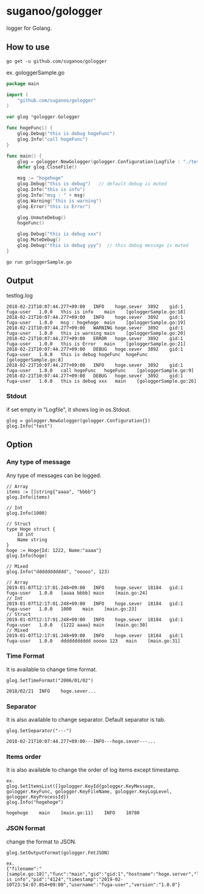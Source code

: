 # suganoo/gologger
logger for Golang.

## How to use
```
go get -u github.com/suganoo/gologger
```
ex. gologgerSample.go
```Go:gologgerSample.go
package main

import (
	"github.com/suganoo/gologger"
)

var glog *gologger.Gologger

func hogeFunc() {
	glog.Debug("this is debug hogeFunc")
	glog.Info("call hogeFunc")
}

func main() {
	glog = gologger.NewGologger(gologger.Configuration{Logfile : "./testlog.log"})
	defer glog.CloseFile()

	msg := "hogehoge"
	glog.Debug("this is debug")   // default debug is muted
	glog.Info("this is info")
	glog.Info("msg : " + msg)
	glog.Warning("this is warning")
	glog.Error("this is Error")

	glog.UnmuteDebug()
	hogeFunc()

	glog.Debug("this is debug xxx")
	glog.MuteDebug()
	glog.Debug("this is debug yyy")  // this debug message is muted
}
```
```
go run gologgerSample.go
```
## Output
testlog.log
```testlog.log
2018-02-21T10:07:44.277+09:00	INFO	hoge.sever	3892	gid:1	fuga-user	1.0.0	this is info	main	[gologgerSample.go:18]
2018-02-21T10:07:44.277+09:00	INFO	hoge.sever	3892	gid:1	fuga-user	1.0.0	msg : hogehoge	main	[gologgerSample.go:19]
2018-02-21T10:07:44.277+09:00	WARNING	hoge.sever	3892	gid:1	fuga-user	1.0.0	this is warning	main	[gologgerSample.go:20]
2018-02-21T10:07:44.277+09:00	ERROR	hoge.sever	3892	gid:1	fuga-user	1.0.0	this is Error	main	[gologgerSample.go:21]
2018-02-21T10:07:44.277+09:00	DEBUG	hoge.sever	3892	gid:1	fuga-user	1.0.0	this is debug hogeFunc	hogeFunc	[gologgerSample.go:8]
2018-02-21T10:07:44.277+09:00	INFO	hoge.sever	3892	gid:1	fuga-user	1.0.0	call hogeFunc	hogeFunc	[gologgerSample.go:9]
2018-02-21T10:07:44.277+09:00	DEBUG	hoge.sever	3892	gid:1	fuga-user	1.0.0	this is debug xxx	main	[gologgerSample.go:26]
```
### Stdout
if set empty in "Logfile", it shows log in os.Stdout.
```
glog = gologger.NewGologger(gologger.Configuration{})
glog.Info("test")
```
## Option
### Any type of message
Any type of messages can be logged.
```
// Array
items := []string{"aaaa", "bbbb"}
glog.Info(items)

// Int
glog.Info(1000)

// Struct
type Hoge struct {
	Id int
	Name string
}
hoge := Hoge{Id: 1222, Name:"aaaa"}
glog.Info(hoge)

// Mixed
glog.Info("ddddddddddd", "ooooo", 123)
```
```
// Array
2019-01-07T12:17:01.248+09:00	INFO	hoge.sever	18184	gid:1	fuga-user	1.0.0	[aaaa bbbb]	main	[main.go:24]
// Int
2019-01-07T12:17:01.248+09:00	INFO	hoge.sever	18184	gid:1	fuga-user	1.0.0	1000	main	[main.go:23]
// Struct
2019-01-07T12:17:01.248+09:00	INFO	hoge.sever	18184	gid:1	fuga-user	1.0.0	{1222 aaaa}	main	[main.go:30]
// Mixed
2019-01-07T12:17:01.248+09:00	INFO	hoge.sever	18184	gid:1	fuga-user	1.0.0	ddddddddddd ooooo 123	main	[main.go:31]
```
### Time Format
It is available to change time format.
```
glog.SetTimeFormat("2006/01/02")
```
```
2018/02/21	INFO	hoge.sever...
```
### Separator
It is also available to change separator. Default separator is tab.
```
glog.SetSeparator("---")
```
```
2018-02-21T10:07:44.277+09:00---INFO---hoge.sever---...
```
### Items order
It is also available to change the order of log items except timestamp.
```
ex.
glog.SetItemsList([]gologger.KeyId{gologger.KeyMessage, gologger.KeyFunc, gologger.KeyFileName, gologger.KeyLogLevel, gologger.KeyProcessId})
glog.Info("hogehoge")
```
```
hogehoge	main	[main.go:11]	INFO	10780
```
### JSON format
change the format to JSON.
```
glog.SetOutputFormat(gologger.FmtJSON)
```
```
ex.
{"filename":"[sample.go:18]","func":"main","gid":"gid:1","hostname":"hoge.server","loglevel":"INFO","msg":"this is info","pid":"4124","timestamp":"2019-02-10T23:54:07.854+09:00","username":"fuga-user","version":"1.0.0"}
```
